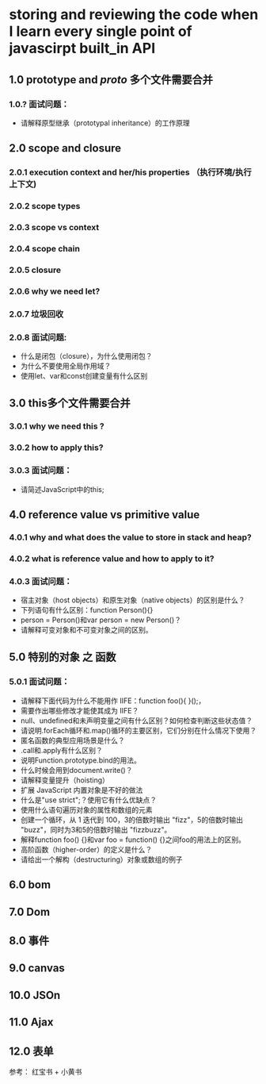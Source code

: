 # storing and reviewing  the code when I learn every single point of javascirpt built_in API <br>
## 1.0 prototype and _proto_ 多个文件需要合并<br>
### 1.0.? 面试问题：<br>

* 请解释原型继承（prototypal inheritance）的工作原理<br>





## 2.0 scope and closure<br>
### 2.0.1 execution context and her/his properties （执行环境/执行上下文)<br>
### 2.0.2 scope types <br>
### 2.0.3 scope  vs context <br>
### 2.0.4 scope chain<br>
### 2.0.5 closure <br>
### 2.0.6 why we need let?<br>
### 2.0.7 垃圾回收<br>
### 2.0.8 面试问题:<br>


* 什么是闭包（closure），为什么使用闭包？<br>
* 为什么不要使用全局作用域？<br>
* 使用let、var和const创建变量有什么区别<br>
  
  
  
  
  
## 3.0 this多个文件需要合并<br>
### 3.0.1 why we need this ?<br>
### 3.0.2 how to apply this?<br>
### 3.0.3 面试问题：<br>

* 请简述JavaScript中的this;<br>
      



## 4.0 reference value vs primitive value <br>
### 4.0.1  why and what does the value to store  in  stack and heap? <br>
### 4.0.2  what is reference value  and how to apply to it? <br>
### 4.0.3  面试问题：<br>

* 宿主对象（host objects）和原生对象（native objects）的区别是什么？<br>
* 下列语句有什么区别：function Person(){}<br>
* person = Person()和var person = new Person()？<br>
* 请解释可变对象和不可变对象之间的区别。 <br>              




## 5.0 特别的对象 之 函数 <br>
### 5.0.1 面试问题：<br> 

* 请解释下面代码为什么不能用作 IIFE：function foo(){ }();，<br>
* 需要作出哪些修改才能使其成为 IIFE？<br>
* null、undefined和未声明变量之间有什么区别？如何检查判断这些状态值？<br>
* 请说明.forEach循环和.map()循环的主要区别，它们分别在什么情况下使用？<br>              
* 匿名函数的典型应用场景是什么？<br>
* .call和.apply有什么区别？ <br>
* 说明Function.prototype.bind的用法。<br>
* 什么时候会用到document.write()？<br>
* 请解释变量提升（hoisting）<br>
* 扩展 JavaScript 内置对象是不好的做法<br>
* 什么是"use strict";？使用它有什么优缺点？<br>  
* 使用什么语句遍历对象的属性和数组的元素 <br>
* 创建一个循环，从 1 迭代到 100，3的倍数时输出 "fizz"，5的倍数时输出 "buzz"，同时为3和5的倍数时输出 "fizzbuzz"。  <br>  
* 解释function foo() {}和var foo = function() {}之间foo的用法上的区别。<br>
* 高阶函数（higher-order）的定义是什么？<br>
* 请给出一个解构（destructuring）对象或数组的例子<br>        
              
              
## 6.0 bom<br>
## 7.0 Dom<br>
## 8.0 事件<br>
## 9.0 canvas<br>
## 10.0 JSOn<br>
## 11.0 Ajax<br>
## 12.0 表单<br>

参考： 红宝书 + 小黄书 
